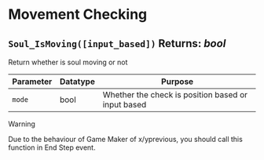# Movement Checking

## `Soul_IsMoving([input_based])` Returns: *bool*
Return whether is soul moving or not

| Parameter | Datatype  | Purpose |
|-----------|-----------|---------|
|`mode` |bool |Whether the check is position based or input based |
> [!WARNING]
> Due to the behaviour of Game Maker of x/yprevious, you should call this function in End Step event.